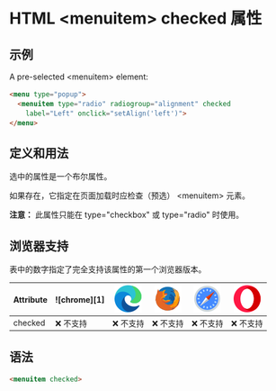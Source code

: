 HTML \<menuitem> checked 属性
===

## 示例

A pre-selected \<menuitem> element:

```html idoc:preview:iframe
<menu type="popup">
  <menuitem type="radio" radiogroup="alignment" checked
    label="Left" onclick="setAlign('left')">
</menu>
```

## 定义和用法

选中的属性是一个布尔属性。

如果存在，它指定在页面加载时应检查（预选） \<menuitem> 元素。

**注意：** 此属性只能在 type="checkbox" 或 type="radio" 时使用。

## 浏览器支持

表中的数字指定了完全支持该属性的第一个浏览器版本。

| Attribute | ![chrome][1] | ![edge][2] | ![firefox][3] | ![safari][4] | ![opera][5] |
| ------- | --- | --- | --- | --- | --- |
| checked   | ❌ 不支持 |❌ 不支持 |❌ 不支持 |❌ 不支持 |❌ 不支持 |

## 语法

```html
<menuitem checked>
```

[2]: ../assets/edge.svg
[3]: ../assets/firefox.svg
[4]: ../assets/safari.svg
[5]: ../assets/opera.svg